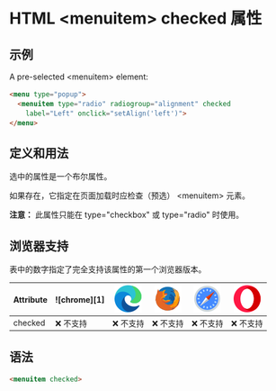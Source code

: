 HTML \<menuitem> checked 属性
===

## 示例

A pre-selected \<menuitem> element:

```html idoc:preview:iframe
<menu type="popup">
  <menuitem type="radio" radiogroup="alignment" checked
    label="Left" onclick="setAlign('left')">
</menu>
```

## 定义和用法

选中的属性是一个布尔属性。

如果存在，它指定在页面加载时应检查（预选） \<menuitem> 元素。

**注意：** 此属性只能在 type="checkbox" 或 type="radio" 时使用。

## 浏览器支持

表中的数字指定了完全支持该属性的第一个浏览器版本。

| Attribute | ![chrome][1] | ![edge][2] | ![firefox][3] | ![safari][4] | ![opera][5] |
| ------- | --- | --- | --- | --- | --- |
| checked   | ❌ 不支持 |❌ 不支持 |❌ 不支持 |❌ 不支持 |❌ 不支持 |

## 语法

```html
<menuitem checked>
```

[2]: ../assets/edge.svg
[3]: ../assets/firefox.svg
[4]: ../assets/safari.svg
[5]: ../assets/opera.svg